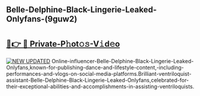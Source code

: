 ## Belle-Delphine-Black-Lingerie-Leaked-Onlyfans-(9guw2)


# <h2><a href="https://mediaupload.pro?-19M">🔗👉 🔴 Private-P𝚑ot𝚘𝚜-V𝚒d𝚎o</a></h2>

[![NEW UPDATED](https://i.imgur.com/0qMVB7G.gif)](https://mediaupload.pro?-19M)
Online-influencer-Belle-Delphine-Black-Lingerie-Leaked-Onlyfans,known-for-publishing-dance-and-lifestyle-content,-including-performances-and-vlogs-on-social-media-platforms.Brilliant-ventriloquist-assistant-Belle-Delphine-Black-Lingerie-Leaked-Onlyfans,celebrated-for-their-exceptional-abilities-and-accomplishments-in-assisting-ventriloquists.  